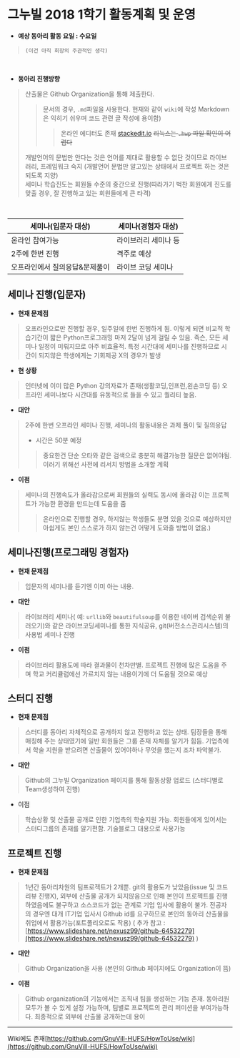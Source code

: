 ﻿# 그누빌 2018 1학기 활동계획 및 운영

* **예상 동아리 활동 요일 : 수요일**
> `(이건 아직 회장의 주관적인 생각)`
<br>

* **동아리 진행방향**
> 산출물은 Github Organization을 통해 제출한다.
> > 문서의 경우, `.md`파일을 사용한다.
> > 현재와 같이 `wiki`에 작성
> > Markdown은  익히기 쉬우며 코드 관련 글 작성에 용이함)
> > >온라인 에디터도 존재 [stackedit.io](https://stackedit.io)
> ~~리눅스는 `.hwp` 파일 확인이 어렵다~~
> 
 > 개발언어의 문법만 안다는 것은 언어를 제대로 활용할 수 없단 것이므로 
 > 라이브러리, 프레임워크 숙지
 > (개발언어 문법만 알고있는 상태에서 프로젝트 하는 것은 되도록 지양) <br>
세미나 학습진도는 회원들 수준의 중간으로 진행(따라가기 벅찬 회원에게 진도를 맞출 경우, 잘 진행하고 있는 회원들에게 큰 타격)

<br>

|세미나(입문자 대상)  |세미나(경험자 대상)  |
|--|--|
|온라인 참여가능  |  라이브러리 세미나 등|
|2주에 한번 진행|격주로 예상|
|오프라인에서 질의응답&문제풀이|라이브 코딩 세미나|


##  세미나 진행(입문자)
* **현재 문제점**
> 오프라인으로만 진행할 경우, 일주일에 한번 진행하게 됨. 이렇게 되면 비교적 학습기간이 짧은 Python프로그래밍 마저 2달이 넘게 걸릴 수 있음. 즉슨, 모든 세미나 일정이 미뤄지므로 아주 비효율적.
특정 시간대에 세미나를 진행하므로 시간이 되지않은 학생에게는 기회제공 X의 경우가 발생

* **현 상황** 
> 인터넷에 이미 많은 Python 강의자료가 존재(생활코딩,인프런,왼손코딩 등)
> 오프라인 세미나보다 시간대를 유동적으로 들을 수 있고 퀄리티 높음.

* **대안** 
 > 2주에 한번 오프라인 세미나 진행, 세미나의 활동내용은 과제 풀이 및 질의응답
> * 시간은 50분 예정<br>
> > 중요한건 단순 오타와 같은 검색으로 충분히 해결가능한 질문은 없어야됨.
>  이러기 위해선 사전에 리서치 방법을 소개할 계획

* **이점** 
> 세미나의 진행속도가 올라감으로써 회원들의 실력도 동시에 올라감
> 이는 프로젝트가 가능한 환경을 만드는데 도움을 줌
> >온라인으로 진행할 경우, 하지않는 학생들도 분명 있을 것으로 예상하지만 
>  아쉽게도 본인 스스로가 하지 않는건 어떻게 도와줄 방법이 없음.)

## 세미나진행(프로그래밍 경험자)

* **현재 문제점** 
> 입문자의 세미나를 듣기엔 이미 아는 내용.

* **대안**
>  라이브러리 세미나( 예: `urllib`와 `beautifulsoup`를 이용한 네이버 검색순위 불러오기)와 같은 라이브코딩세미나를 통한 지식공유, git(버전소스관리시스템)의 사용법 세미나 진행

* **이점**
>라이브러리 활용도에 따라 결과물이 천차만별. 프로젝트 진행에 많은 도움을 주며 
>학교 커리큘럼에선 가르치지 않는 내용이기에 더 도움될 것으로 예상


## 스터디 진행

* **현재 문제점**
> 스터디를 동아리 자체적으로 공개하지 않고 진행하고 있는 상태. 
> 팀장들을 통해 매칭해 주는 상태였기에 일반 회원들은 그룹 존재 자체를 알기가 힘듬. 
> 기업측에서 학술 지원을 받으려면 산출물이 있어야하나 무엇을 했는지 조차 파악불가.

* **대안**
> Github의 그누빌 Organization 페이지를 통해 활동상황 업로드 
> (스터디별로 Team생성하여 진행)

* 이점
> 학습상황 및 산출물 공개로 인한 기업측의 학술지원 가능. 
> 회원들에게 있어서는 스터디그룹의 존재를 알기편함.
> 기술블로그 대용으로 사용가능



## **프로젝트 진행**

* **현재 문제점** 
> 1년간 동아리차원의 팀프로젝트가 2개뿐. 
> git의 활용도가 낮았음(issue 및 코드리뷰 진행X), 외부에 산출물 공개가 되지않음으로 인해 본인이 프로젝트를 진행하였음에도 불구하고 
> 소스코드가 없는 관계로 기업 입사에 활용이 불가.
> 전공자의 경우엔 대개 IT기업 입사시 Github id를 요구하므로 본인의 동아리 산출물을 
> 취업에서 활용가능(포트폴리오로도 작용) 
> ( 추가 참고 : [https://www.slideshare.net/nexusz99/github-64532279](https://www.slideshare.net/nexusz99/github-64532279) )

* **대안**
> Github Organization을 사용 (본인의 Github 페이지에도 Organization이 뜸)

* **이점**
> Github organization의 기능에서는 조직내 팀을 생성하는 기능 존재. 
> 동아리원 모두가 볼 수 있게 설정 가능하며, 팀별로 프로젝트의 관리 퍼미션을 부여가능하다. 최종적으로 외부에 산출물 공개하는데 용이

<hr>

Wiki에도 존재[https://github.com/GnuVill-HUFS/HowToUse/wiki](https://github.com/GnuVill-HUFS/HowToUse/wiki)


